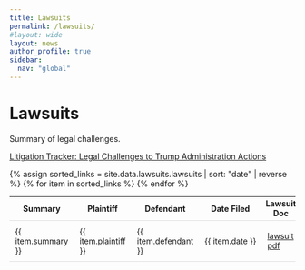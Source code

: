 ```yaml
---
title: Lawsuits
permalink: /lawsuits/
#layout: wide
layout: news
author_profile: true
sidebar:
  nav: "global"
---
```

<h1>Lawsuits</h1>

<p class="small">Summary of legal challenges.</p>

<a href="https://www.justsecurity.org/107087/tracker-litigation-legal-challenges-trump-administration/">Litigation Tracker: Legal Challenges to Trump Administration Actions</a>

<style>
  /* Style for a lighter separator line */
  table {
    border-collapse: collapse;
    width: 100%;
    max-width: 1200px; /* Increase width limit */
  }
  tr {
    border-bottom: 1px solid #ddd; /* Lighter line */
  }
  td {
    padding: 10px;
  }
  img {
    width: 100px;
    border-radius: 5px;
    display: block;
    margin: auto;
  }
  /* Hide headers */
  thead {
    /* display: none; */
  }
  .no-wrap {
    white-space: nowrap; /* Prevents line breaks */
  }
  .small-text-table {
    font-size: 14px; /* Adjust this size as needed */
    width: 100% !important;
    max-width: 1600px !important;
    table-layout: auto;
  }

</style>

<table class="small-text-table">
  <thead>
    <tr>
      <th>Summary</th>
      <th>Plaintiff</th>
      <th>Defendant</th>
      <th>Date Filed</th>
      <th>Lawsuit Doc</th>
      <th>Press Coverage</th>
    </tr>
  </thead>
  <tbody>
    {% assign sorted_links = site.data.lawsuits.lawsuits | sort: "date" | reverse %}
    {% for item in sorted_links %}
    <tr>
      <td>{{ item.summary }}</td>
      <td>{{ item.plaintiff }}</td>
      <td>{{ item.defendant }}</td>
      <td class="no-wrap">{{ item.date }}</td>
      <td><a href="{{ item.lawsuit-url }}" target="_blank">lawsuit pdf</a></td>
      <td><a href="{{ item.press-url }}" target="_blank">press coverage</a></td>
    </tr>
    {% endfor %}
  </tbody>
</table>

